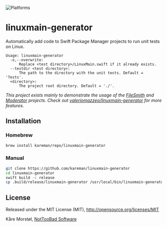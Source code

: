 ![Platforms](https://img.shields.io/badge/platforms-macOS%20%7C%20Linux-lightgrey.svg)

# linuxmain-generator

Automatically add code to Swift Package Manager projects to run unit tests on Linux.

```text
Usage: linuxmain-generator
  -o,--overwrite:
      Replace <test directory>/LinuxMain.swift if it already exists.
  --testdir <test directory>:
      The path to the directory with the unit tests. Default = 'Tests'.
  <directory>:
      The project root directory. Default = './'.
```

_This project exists mainly to demonstrate the usage of the [FileSmith](https://github.com/kareman/FileSmith) and [Moderator](https://github.com/kareman/Moderator) projects. Check out [valeriomazzeo/linuxmain-generator](https://github.com/valeriomazzeo/linuxmain-generator) for more features._

## Installation

### Homebrew
```bash
brew install kareman/repo/linuxmain-generator
```

### Manual
```bash
git clone https://github.com/kareman/linuxmain-generator
cd linuxmain-generator
swift build -c release
cp .build/release/linuxmain-generator /usr/local/bin/linuxmain-generator
```

## License

Released under the MIT License (MIT), http://opensource.org/licenses/MIT

Kåre Morstøl, [NotTooBad Software](http://nottoobadsoftware.com)

